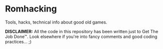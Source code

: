 # Romhacking
Tools, hacks, technical info about good old games.

<b>DISCLAIMER:</b>
All the code in this repository has been written just to Get The Job Done™.
Look elsewhere if you're into fancy comments and good coding practices... ;)
